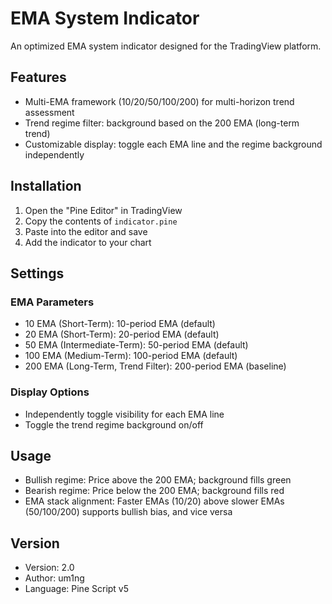 # EMA System Indicator

An optimized EMA system indicator designed for the TradingView platform.

## Features

- Multi-EMA framework (10/20/50/100/200) for multi-horizon trend assessment
- Trend regime filter: background based on the 200 EMA (long-term trend)
- Customizable display: toggle each EMA line and the regime background independently

## Installation

1. Open the "Pine Editor" in TradingView
2. Copy the contents of `indicator.pine`
3. Paste into the editor and save
4. Add the indicator to your chart

## Settings

### EMA Parameters

- 10 EMA (Short-Term): 10-period EMA (default)
- 20 EMA (Short-Term): 20-period EMA (default)
- 50 EMA (Intermediate-Term): 50-period EMA (default)
- 100 EMA (Medium-Term): 100-period EMA (default)
- 200 EMA (Long-Term, Trend Filter): 200-period EMA (baseline)

### Display Options

- Independently toggle visibility for each EMA line
- Toggle the trend regime background on/off

## Usage

- Bullish regime: Price above the 200 EMA; background fills green
- Bearish regime: Price below the 200 EMA; background fills red
- EMA stack alignment: Faster EMAs (10/20) above slower EMAs (50/100/200) supports bullish bias, and vice versa

## Version

- Version: 2.0
- Author: um1ng
- Language: Pine Script v5
